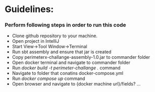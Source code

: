 <html>
<head>
<meta charset="utf-8">
<meta name="viewport" content="width=device-width, initial-scale=1.0, user-scalable=yes">
</head>

<body>
<h1>Guidelines:</h1>

<h3>Perform following steps in order to run this code</h3>
<ul>
<li>Clone github repository to your machine.</li>
<li>Open project in IntelliJ</li>
<li>Start View->Tool Window->Terminal</li>
<li>Run sbt assembly and ensure that jar is created</li>
<li>Copy perimeterx-challange-assembly-1.0.jar to commander folder</li>
<li>Open docker terminal and navigate to commander folder</li>
<li>Run <i>docker build -t perimeter-challange .</i> command</li>
<li>Navigate to folder that conatins docker-compose.yml</li>
<li>Run <i>docker compose up</i> command</li>
<li>Open browser and navigate to {docker machine url}/fields? ...</li>


</ul>
</body>
</html>